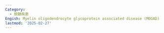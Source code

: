 ```yaml
---
Category:
  - 脱髄疾患
Engish: Myelin oligodendrocyte glycoprotein associated disease (MOGAD)
lastmod: '2025-02-27'
---
```


